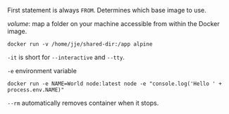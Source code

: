 
First statement is always `FROM`. Determines which base image to use.

_volume_: map a folder on your machine accessible from within the Docker image.
```
docker run -v /home/jje/shared-dir:/app alpine
```

`-it` is short for `--interactive` and `--tty`.

`-e` environment variable
```
docker run -e NAME=World node:latest node -e "console.log('Hello ' + process.env.NAME)"
```


`--rm` automatically removes container when it stops.

